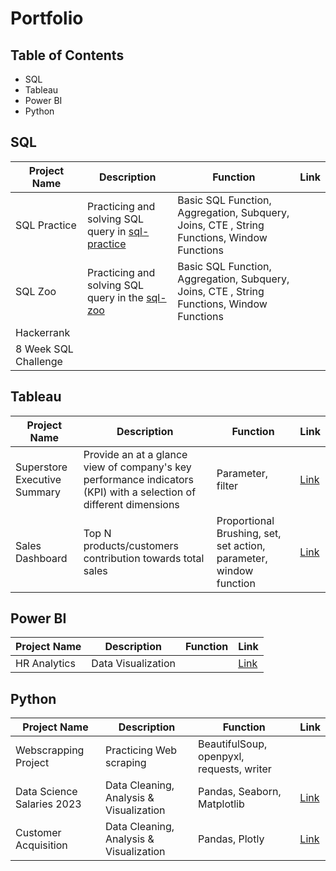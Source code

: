 # Portfolio

## Table of Contents
- SQL
- Tableau
- Power BI
- Python

## SQL
| Project Name | Description | Function | Link |
| --- | --- | --- | ---|
| SQL Practice | Practicing and solving SQL query in [sql-practice](https://www.sql-practice.com/) | Basic SQL Function, Aggregation, Subquery, Joins, CTE , String Functions, Window Functions | |
| SQL Zoo | Practicing and solving SQL query in the [sql-zoo](https://sqlzoo.net/wiki/SQL_Tutorial)| Basic SQL Function, Aggregation, Subquery, Joins, CTE , String Functions, Window Functions | |
| Hackerrank | | |
| 8 Week SQL Challenge | | |

## Tableau
| Project Name | Description | Function | Link |
| --- | --- | --- | --- |
| Superstore Executive Summary | Provide an at a glance view of company's key performance indicators (KPI) with a selection of different dimensions | Parameter, filter | [Link](https://public.tableau.com/app/profile/chew.wee/viz/book2_16822567045380/ExecutiveSummary)|
| Sales Dashboard | Top N products/customers contribution towards total sales | Proportional Brushing, set, set action, parameter, window function | [Link](https://public.tableau.com/app/profile/chew.wee/viz/SalesDashboard_16823295627850/SalesDashboard)|

## Power BI
| Project Name | Description | Function | Link |
| --- | --- | --- | --- |
| HR Analytics | Data Visualization | | [Link](https://github.com/chewwee/PowerBI/blob/e02bebe0507c0f7f89dab1bb2b32c8d1d32b78d7/HR%20Analytics.pbix)

## Python 
| Project Name | Description | Function | Link |
| --- | --- | --- | ---|
| Webscrapping Project | Practicing Web scraping | BeautifulSoup, openpyxl, requests, writer | |
| Data Science Salaries 2023 | Data Cleaning, Analysis & Visualization |Pandas, Seaborn, Matplotlib |[Link](https://github.com/chewwee/PythonProject/blob/1d7b94bba30135e40979b14ec1b37a60cb6616c1/Data%20Science%20Salaries%202023%20Analysis.ipynb)|
| Customer Acquisition | Data Cleaning, Analysis & Visualization | Pandas, Plotly |[Link](https://github.com/chewwee/PythonProject/blob/b8c417bf1125d522557ca458a3e8c2837d1b1b70/Customer%20Acquisition%20Analysis.ipynb)|
